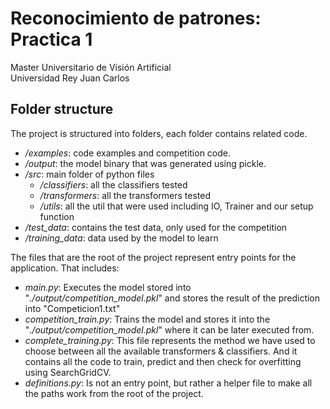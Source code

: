 # Reconocimiento de patrones: Practica 1
Master Universitario de Visión Artificial \
Universidad Rey Juan Carlos

## Folder structure
The project is structured into folders, each folder contains related code.
- */examples*: code examples and competition code.
- */output*: the model binary that was generated using pickle.
- */src*: main folder of python files
  - */classifiers*: all the classifiers tested
  - */transformers*: all the transformers tested
  - */utils*: all the util that were used including IO, Trainer and our setup function
- */test_data*: contains the test data, only used for the competition
- */training_data*: data used by the model to learn

The files that are the root of the project represent entry points for the application.
That includes:
- *main.py*: Executes the model stored into "*./output/competition_model.pkl*" and stores the result of the prediction into "Competicion1.txt"
- *competition_train.py*: Trains the model and stores it into the "*./output/competition_model.pkl*" where it can be later executed from.
- *complete_training.py*: This file represents the method we have used to choose between all the available transformers & classifiers. And it contains all the code to train, predict and then check for overfitting using SearchGridCV.
- *definitions.py*: Is not an entry point, but rather a helper file to make all the paths work from the root of the project.
